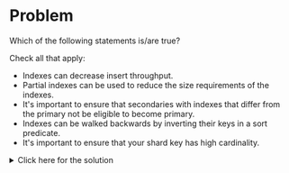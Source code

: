 # Problem
Which of the following statements is/are true?

Check all that apply:
 - Indexes can decrease insert throughput.
 - Partial indexes can be used to reduce the size requirements of the indexes.
 - It's important to ensure that secondaries with indexes that differ from the primary not be eligible to become primary.
 - Indexes can be walked backwards by inverting their keys in a sort predicate.
 - It's important to ensure that your shard key has high cardinality.

<details>
  <summary>Click here for the solution</summary>
  - Indexes can decrease insert throughput.
  - Partial indexes can be used to reduce the size requirements of the indexes.
  - It's important to ensure that secondaries with indexes that differ from the primary not be eligible to become primary.
  - Indexes can be walked backwards by inverting their keys in a sort predicate.
  - It's important to ensure that your shard key has high cardinality.
</details>